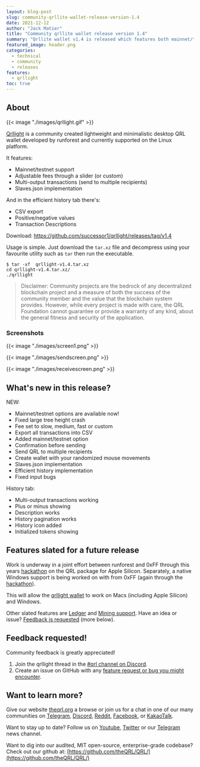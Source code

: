 ```yaml
---
layout: blog-post
slug: community-qrllite-wallet-release-version-1.4
date: 2021-12-12
author: "Jack Matier"
title: "Community qrllite wallet release version 1.4"
summary: "Qrllite wallet v1.4 is released which features both mainnet/testnet support, a slaves.json implementation, and several bug fixes. Feedback is desired!"
featured_image: header.png
categories:
  - technical
  - community
  - releases
features:
  - qrllight
toc: true
---
```



## About

{{< image "./images/qrllight.gif" >}}

[Qrllight](https://github.com/successor1/qrllight/) is a community created lightweight and minimalistic desktop QRL wallet developed by runforest and currently supported on the Linux platform.

It features:

- Mainnet/testnet support
- Adjustable fees through a slider (or custom)
- Multi-output transactions (send to multiple recipients)
- Slaves.json implementation

And in the efficient history tab there's:

- CSV export
- Positive/negative values
- Transaction Descriptions

Download: https://github.com/successor1/qrllight/releases/tag/v1.4

Usage is simple. Just download the `tar.xz` file and decompress using your favourite utility such as `tar` then run the executable.

```
$ tar -xf  qrllight-v1.4.tar.xz 
cd qrllight-v1.4.tar.xz/
./qrllight
```

> Disclaimer: Community projects are the bedrock of any decentralized blockchain project and a measure of both the success of the community member and the value that the blockchain system provides. However, while every project is made with care, the QRL Foundation cannot guarantee or provide a warranty of any kind, about the general fitness and security of the application.

### Screenshots

{{< image "./images/screen1.png" >}}

{{< image "./images/sendscreen.png" >}}

{{< image "./images/receivescreen.png" >}}

## What's new in this release?

NEW:

- Mainnet/testnet options are available now! 
- Fixed large tree height crash
- Fee set to slow, medium, fast or custom
- Export all transactions into CSV
- Added mainnet/testnet option
- Confirmation before sending
- Send QRL to multiple recipients
- Create wallet with your randomized mouse movements
- Slaves.json implementation
- Efficient history implementation
- Fixed input bugs

History tab:

- Multi-output transactions working
- Plus or minus showing
- Description works
- History pagination works
- History icon added
- Initialized tokens showing

## Features slated for a future release

Work is underway in a joint effort between runforest and 0xFF through this years [hackathon](/blog/qrl-winter-hackathon-2021) on the QRL package for Apple Silicon. Separately, a native Windows support is being worked on with from 0xFF (again through the [hackathon](/blog/qrl-winter-hackathon-2021)).

This will allow the [qrllight wallet](https://github.com/successor1/qrllight) to work on Macs (including Apple Silicon) and Windows.

Other slated features are [Ledger](https://www.ledger.com/) and [Mining support](https://docs.theqrl.org/mining/mining/). Have an idea or issue? [Feedback is requested](#feedback-requested) (more below).

## Feedback requested!

Community feedback is greatly appreciated!

1. Join the qrllight thread in the [#qrl channel on Discord](https://discord.gg/qrl).
2. Create an issue on GitHub with any [feature request or bug you might encounter](https://github.com/successor1/qrllight/issues).

## Want to learn more?

Give our website [theqrl.org](https://theqrl.org/) a browse or join us for a chat in one of our many communities on [Telegram](https://t.me/QRLedgerOfficial), [Discord](/discord), [Reddit](https://www.reddit.com/r/qrl), [Facebook](https://www.facebook.com/theqrl/), or [KakaoTalk](https://open.kakao.com/o/gffKNhWb). 

Want to stay up to date? Follow us on [Youtube](https://www.youtube.com/c/QRLedger), [Twitter](https://twitter.com/qrledger) or our [Telegram](https://t.me/TheQRLedger) news channel.

Want to dig into our audited, MIT open-source, enterprise-grade codebase? Check out our github at: [https://github.com/theQRL/QRL/](https://github.com/theQRL/QRL/)